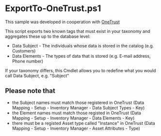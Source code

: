 # ExportTo-OneTrust.ps1

This sample was developed in cooperation with [OneTrust](https://www.onetrust.com/)

This script exports two known tags that must exist in your taxonomy and aggregates these up to the database level:

- Data Subject - The individuals whose data is stored in the catalog (e.g. Customers)
- Data Elements - The types of data that is stored (e.g. E-mail address, Phone number)

If your taxonomy differs, this Cmdlet allows you to redefine what you would call Data Subject, e.g. "Subject"

## Please note that

- the Subject names must match those registered in OneTrust (Data Mapping - Setup - Inventory Manager - Data Subject Types - Key)
- the Element names must match those registed in OneTrust (Data Mapping - Setup - Inventory Manager - Data Elements - Key)
- there must be a registed Asset type called "Instance" in OneTrust (Data Mapping - Setup - Inventory Manager - Asset Attributes - Type)
